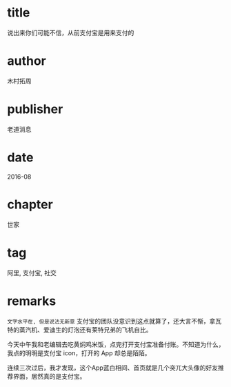 # title
说出来你们可能不信，从前支付宝是用来支付的

# author
木村拓周

# publisher
老道消息

# date
2016-08

# chapter
世家

# tag
阿里, 支付宝, 社交

# remarks
`文字水平在, 但是说法无新意`
支付宝的团队没意识到这点就算了，还大言不惭，拿瓦特的蒸汽机、爱迪生的灯泡还有莱特兄弟的飞机自比。

今天中午我和老编辑去吃黄焖鸡米饭，点完打开支付宝准备付账。不知道为什么，我点的明明是支付宝 icon，打开的 App 却总是陌陌。

连续三次过后，我才发现，这个App蓝白相间、首页就是几个突兀大头像的好友推荐界面，居然真的是支付宝。


